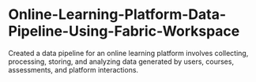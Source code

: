 # Online-Learning-Platform-Data-Pipeline-Using-Fabric-Workspace
 Created a data pipeline for an online learning platform involves collecting, processing, storing, and analyzing data generated by users, courses, assessments, and platform interactions. 
